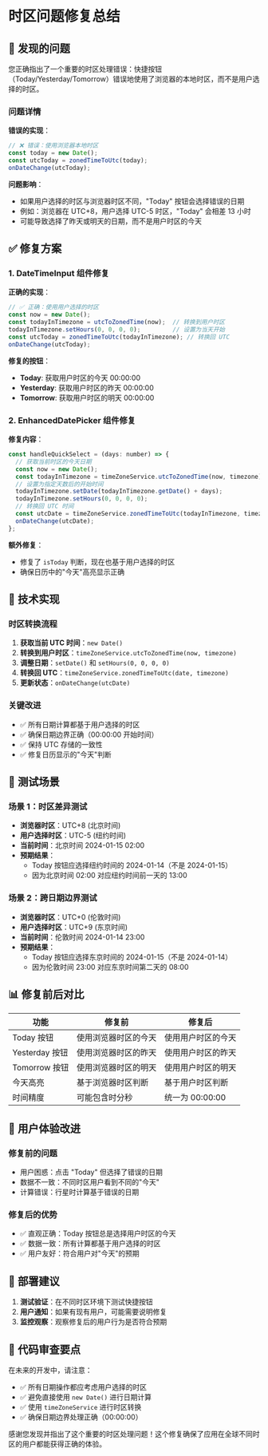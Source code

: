 # 时区问题修复总结

## 🐛 发现的问题

您正确指出了一个重要的时区处理错误：快捷按钮（Today/Yesterday/Tomorrow）错误地使用了浏览器的本地时区，而不是用户选择的时区。

### 问题详情

**错误的实现**：
```javascript
// ❌ 错误：使用浏览器本地时区
const today = new Date();
const utcToday = zonedTimeToUtc(today);
onDateChange(utcToday);
```

**问题影响**：
- 如果用户选择的时区与浏览器时区不同，"Today" 按钮会选择错误的日期
- 例如：浏览器在 UTC+8，用户选择 UTC-5 时区，"Today" 会相差 13 小时
- 可能导致选择了昨天或明天的日期，而不是用户时区的今天

## ✅ 修复方案

### 1. DateTimeInput 组件修复

**正确的实现**：
```javascript
// ✅ 正确：使用用户选择的时区
const now = new Date();
const todayInTimezone = utcToZonedTime(now);  // 转换到用户时区
todayInTimezone.setHours(0, 0, 0, 0);         // 设置为当天开始
const utcToday = zonedTimeToUtc(todayInTimezone); // 转换回 UTC
onDateChange(utcToday);
```

**修复的按钮**：
- **Today**: 获取用户时区的今天 00:00:00
- **Yesterday**: 获取用户时区的昨天 00:00:00  
- **Tomorrow**: 获取用户时区的明天 00:00:00

### 2. EnhancedDatePicker 组件修复

**修复内容**：
```javascript
const handleQuickSelect = (days: number) => {
  // 获取当前时区的今天日期
  const now = new Date();
  const todayInTimezone = timeZoneService.utcToZonedTime(now, timezone);
  // 设置为指定天数后的开始时间
  todayInTimezone.setDate(todayInTimezone.getDate() + days);
  todayInTimezone.setHours(0, 0, 0, 0);
  // 转换回 UTC 时间
  const utcDate = timeZoneService.zonedTimeToUtc(todayInTimezone, timezone);
  onDateChange(utcDate);
};
```

**额外修复**：
- 修复了 `isToday` 判断，现在也基于用户选择的时区
- 确保日历中的"今天"高亮显示正确

## 🔧 技术实现

### 时区转换流程

1. **获取当前 UTC 时间**：`new Date()`
2. **转换到用户时区**：`timeZoneService.utcToZonedTime(now, timezone)`
3. **调整日期**：`setDate()` 和 `setHours(0, 0, 0, 0)`
4. **转换回 UTC**：`timeZoneService.zonedTimeToUtc(date, timezone)`
5. **更新状态**：`onDateChange(utcDate)`

### 关键改进

- ✅ 所有日期计算都基于用户选择的时区
- ✅ 确保日期边界正确（00:00:00 开始时间）
- ✅ 保持 UTC 存储的一致性
- ✅ 修复日历显示的"今天"判断

## 🧪 测试场景

### 场景 1：时区差异测试
- **浏览器时区**：UTC+8 (北京时间)
- **用户选择时区**：UTC-5 (纽约时间)
- **当前时间**：北京时间 2024-01-15 02:00
- **预期结果**：
  - Today 按钮应选择纽约时间的 2024-01-14（不是 2024-01-15）
  - 因为北京时间 02:00 对应纽约时间前一天的 13:00

### 场景 2：跨日期边界测试
- **浏览器时区**：UTC+0 (伦敦时间)
- **用户选择时区**：UTC+9 (东京时间)
- **当前时间**：伦敦时间 2024-01-14 23:00
- **预期结果**：
  - Today 按钮应选择东京时间的 2024-01-15（不是 2024-01-14）
  - 因为伦敦时间 23:00 对应东京时间第二天的 08:00

## 📊 修复前后对比

| 功能 | 修复前 | 修复后 |
|------|--------|--------|
| Today 按钮 | 使用浏览器时区的今天 | 使用用户时区的今天 |
| Yesterday 按钮 | 使用浏览器时区的昨天 | 使用用户时区的昨天 |
| Tomorrow 按钮 | 使用浏览器时区的明天 | 使用用户时区的明天 |
| 今天高亮 | 基于浏览器时区判断 | 基于用户时区判断 |
| 时间精度 | 可能包含时分秒 | 统一为 00:00:00 |

## 🎯 用户体验改进

### 修复前的问题
- 用户困惑：点击 "Today" 但选择了错误的日期
- 数据不一致：不同时区用户看到不同的"今天"
- 计算错误：行星时计算基于错误的日期

### 修复后的优势
- ✅ 直观正确：Today 按钮总是选择用户时区的今天
- ✅ 数据一致：所有计算都基于用户选择的时区
- ✅ 用户友好：符合用户对"今天"的预期

## 🚀 部署建议

1. **测试验证**：在不同时区环境下测试快捷按钮
2. **用户通知**：如果有现有用户，可能需要说明修复
3. **监控观察**：观察修复后的用户行为是否符合预期

## 📝 代码审查要点

在未来的开发中，请注意：
- ✅ 所有日期操作都应考虑用户选择的时区
- ✅ 避免直接使用 `new Date()` 进行日期计算
- ✅ 使用 `timeZoneService` 进行时区转换
- ✅ 确保日期边界处理正确（00:00:00）

感谢您发现并指出了这个重要的时区处理问题！这个修复确保了应用在全球不同时区的用户都能获得正确的体验。
